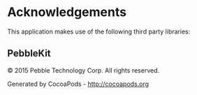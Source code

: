 # Acknowledgements
This application makes use of the following third party libraries:

## PebbleKit

© 2015 Pebble Technology Corp. All rights reserved.

Generated by CocoaPods - http://cocoapods.org
